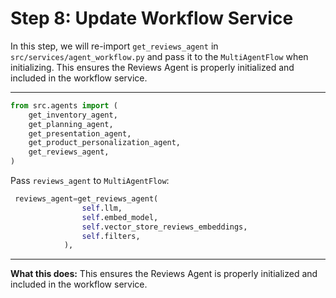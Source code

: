 # Step 8: Update Workflow Service

In this step, we will re-import `get_reviews_agent` in `src/services/agent_workflow.py` and pass it to the `MultiAgentFlow` when initializing. This ensures the Reviews Agent is properly initialized and included in the workflow service.

---

```python
from src.agents import (
    get_inventory_agent,
    get_planning_agent,
    get_presentation_agent,
    get_product_personalization_agent,
    get_reviews_agent,
)
```

Pass `reviews_agent` to `MultiAgentFlow`:

```python
 reviews_agent=get_reviews_agent(
                self.llm,
                self.embed_model,
                self.vector_store_reviews_embeddings,
                self.filters,
            ),
```

---

**What this does:**
This ensures the Reviews Agent is properly initialized and included in the workflow service.
